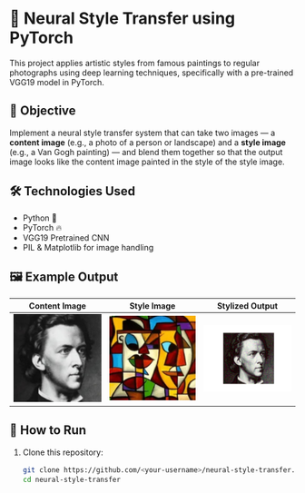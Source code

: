 # 🎨 Neural Style Transfer using PyTorch

This project applies artistic styles from famous paintings to regular photographs using deep learning techniques, specifically with a pre-trained VGG19 model in PyTorch.

## 📌 Objective

Implement a neural style transfer system that can take two images — a **content image** (e.g., a photo of a person or landscape) and a **style image** (e.g., a Van Gogh painting) — and blend them together so that the output image looks like the content image painted in the style of the style image.

## 🛠️ Technologies Used

- Python 🐍
- PyTorch 🔥
- VGG19 Pretrained CNN
- PIL & Matplotlib for image handling

## 🖼️ Example Output

**Content Image** | **Style Image** | **Stylized Output**
:----------------:|:--------------:|:------------------:
<img src="content.jpg" width="200"/> | <img src="style.jpg" width="200"/> | <img src="output.png" width="200"/>

## 🚀 How to Run

1. Clone this repository:
   ```bash
   git clone https://github.com/<your-username>/neural-style-transfer.git
   cd neural-style-transfer
